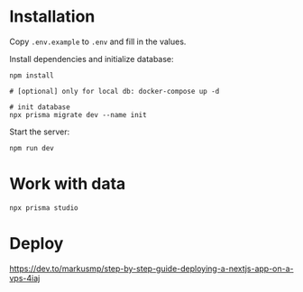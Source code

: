# Installation

Copy `.env.example` to `.env` and fill in the values.

Install dependencies and initialize database:

```
npm install

# [optional] only for local db: docker-compose up -d

# init database
npx prisma migrate dev --name init
```

Start the server:

```
npm run dev
```

# Work with data

```
npx prisma studio
```

# Deploy

https://dev.to/markusmp/step-by-step-guide-deploying-a-nextjs-app-on-a-vps-4iaj
